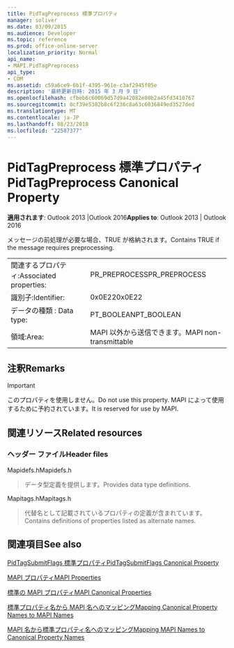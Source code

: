 ```yaml
---
title: PidTagPreprocess 標準プロパティ
manager: soliver
ms.date: 03/09/2015
ms.audience: Developer
ms.topic: reference
ms.prod: office-online-server
localization_priority: Normal
api_name:
- MAPI.PidTagPreprocess
api_type:
- COM
ms.assetid: c59a6ce9-6b1f-4395-961e-c3af2945f05e
description: '最終更新日時: 2015 年 3 月 9 日'
ms.openlocfilehash: cfbeb6c60069d57d9a42082e80b2a45fd3410767
ms.sourcegitcommit: 0cf39e5382b8c6f236c8a63c6036849ed3527ded
ms.translationtype: MT
ms.contentlocale: ja-JP
ms.lasthandoff: 08/23/2018
ms.locfileid: "22587377"
---
```

# <a name="pidtagpreprocess-canonical-property"></a><span data-ttu-id="27c0d-103">PidTagPreprocess 標準プロパティ</span><span class="sxs-lookup"><span data-stu-id="27c0d-103">PidTagPreprocess Canonical Property</span></span>

  
  
<span data-ttu-id="27c0d-104">**適用されます**: Outlook 2013 |Outlook 2016</span><span class="sxs-lookup"><span data-stu-id="27c0d-104">**Applies to**: Outlook 2013 | Outlook 2016</span></span> 
  
<span data-ttu-id="27c0d-105">メッセージの前処理が必要な場合、TRUE が格納されます。</span><span class="sxs-lookup"><span data-stu-id="27c0d-105">Contains TRUE if the message requires preprocessing.</span></span>
  
|||
|:-----|:-----|
|<span data-ttu-id="27c0d-106">関連するプロパティ:</span><span class="sxs-lookup"><span data-stu-id="27c0d-106">Associated properties:</span></span>  <br/> |<span data-ttu-id="27c0d-107">PR_PREPROCESS</span><span class="sxs-lookup"><span data-stu-id="27c0d-107">PR_PREPROCESS</span></span>  <br/> |
|<span data-ttu-id="27c0d-108">識別子:</span><span class="sxs-lookup"><span data-stu-id="27c0d-108">Identifier:</span></span>  <br/> |<span data-ttu-id="27c0d-109">0x0E22</span><span class="sxs-lookup"><span data-stu-id="27c0d-109">0x0E22</span></span>  <br/> |
|<span data-ttu-id="27c0d-110">データの種類 : </span><span class="sxs-lookup"><span data-stu-id="27c0d-110">Data type:</span></span>  <br/> |<span data-ttu-id="27c0d-111">PT_BOOLEAN</span><span class="sxs-lookup"><span data-stu-id="27c0d-111">PT_BOOLEAN</span></span>  <br/> |
|<span data-ttu-id="27c0d-112">領域:</span><span class="sxs-lookup"><span data-stu-id="27c0d-112">Area:</span></span>  <br/> |<span data-ttu-id="27c0d-113">MAPI 以外から送信できます。</span><span class="sxs-lookup"><span data-stu-id="27c0d-113">MAPI non-transmittable</span></span>  <br/> |
   
## <a name="remarks"></a><span data-ttu-id="27c0d-114">注釈</span><span class="sxs-lookup"><span data-stu-id="27c0d-114">Remarks</span></span>

> [!IMPORTANT]
> <span data-ttu-id="27c0d-115">このプロパティを使用しません。</span><span class="sxs-lookup"><span data-stu-id="27c0d-115">Do not use this property.</span></span> <span data-ttu-id="27c0d-116">MAPI によって使用するために予約されています。</span><span class="sxs-lookup"><span data-stu-id="27c0d-116">It is reserved for use by MAPI.</span></span> 
  
## <a name="related-resources"></a><span data-ttu-id="27c0d-117">関連リソース</span><span class="sxs-lookup"><span data-stu-id="27c0d-117">Related resources</span></span>

### <a name="header-files"></a><span data-ttu-id="27c0d-118">ヘッダー ファイル</span><span class="sxs-lookup"><span data-stu-id="27c0d-118">Header files</span></span>

<span data-ttu-id="27c0d-119">Mapidefs.h</span><span class="sxs-lookup"><span data-stu-id="27c0d-119">Mapidefs.h</span></span>
  
> <span data-ttu-id="27c0d-120">データ型定義を提供します。</span><span class="sxs-lookup"><span data-stu-id="27c0d-120">Provides data type definitions.</span></span>
    
<span data-ttu-id="27c0d-121">Mapitags.h</span><span class="sxs-lookup"><span data-stu-id="27c0d-121">Mapitags.h</span></span>
  
> <span data-ttu-id="27c0d-122">代替名として記載されているプロパティの定義が含まれています。</span><span class="sxs-lookup"><span data-stu-id="27c0d-122">Contains definitions of properties listed as alternate names.</span></span>
    
## <a name="see-also"></a><span data-ttu-id="27c0d-123">関連項目</span><span class="sxs-lookup"><span data-stu-id="27c0d-123">See also</span></span>



[<span data-ttu-id="27c0d-124">PidTagSubmitFlags 標準プロパティ</span><span class="sxs-lookup"><span data-stu-id="27c0d-124">PidTagSubmitFlags Canonical Property</span></span>](pidtagsubmitflags-canonical-property.md)


[<span data-ttu-id="27c0d-125">MAPI プロパティ</span><span class="sxs-lookup"><span data-stu-id="27c0d-125">MAPI Properties</span></span>](mapi-properties.md)
  
[<span data-ttu-id="27c0d-126">標準の MAPI プロパティ</span><span class="sxs-lookup"><span data-stu-id="27c0d-126">MAPI Canonical Properties</span></span>](mapi-canonical-properties.md)
  
[<span data-ttu-id="27c0d-127">標準プロパティ名から MAPI 名へのマッピング</span><span class="sxs-lookup"><span data-stu-id="27c0d-127">Mapping Canonical Property Names to MAPI Names</span></span>](mapping-canonical-property-names-to-mapi-names.md)
  
[<span data-ttu-id="27c0d-128">MAPI 名から標準プロパティ名へのマッピング</span><span class="sxs-lookup"><span data-stu-id="27c0d-128">Mapping MAPI Names to Canonical Property Names</span></span>](mapping-mapi-names-to-canonical-property-names.md)

